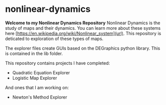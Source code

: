 # nonlinear-dynamics

**Welcome to my Nonlinear Dynamics Repository**
Nonlinear Dynamics is the study of maps and their dynamics. You can learn more about these systems here [https://en.wikipedia.org/wiki/Nonlinear_system](url). This repository is deticated to exploration of these types of maps.

The explorer files create GUIs based on the DEGraphics python library. This is contained in the lib folder.

This repository contains projects I have completed:
- Quadratic Equation Explorer
- Logistic Map Explorer

And ones that I am working on:
- Newton's Method Explorer


